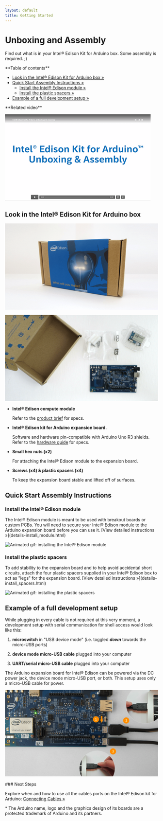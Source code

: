 ```yaml
---
layout: default
title: Getting Started
---
```


# Unboxing and Assembly

Find out what is in your Intel® Edison Kit for Arduino box. Some assembly is required. ;)

<div class="toc" markdown="1">
**Table of contents**

* [Look in the Intel® Edison Kit for Arduino box »](#look-in-the-intel-edison-kit-for-arduino-box)
* [Quick Start Assembly Instructions »](#quick-start-assembly-instructions)
  * [Install the Intel® Edison module »](#install-the-intel-edison-module)
  * [Install the plastic spacers »](#install-the-plastic-spacers)
* [Example of a full development setup »](#example-of-a-full-development-setup)
</div>

<div class="related-videos" markdown="1">
**Related video**

[![Intel Edison Kit for Arduino: Unboxing and Assembly - screenshot](images/video_screenshot-unboxing_assembly.png)](https://software.intel.com/en-us/videos/intel-edison-kit-for-arduino-unboxing-and-assembly)
</div>

## Look in the Intel® Edison Kit for Arduino box

![Closed Intel® Edison retail box](images/retail_box.png)

![Unpacked Intel® Edison retail box](images/retail_box-unpacked.png)

* **Intel® Edison compute module**
  
  Refer to the [product brief](http://www.intel.com/support/edison/sb/CS-035277.htm) for specs. 

* **Intel® Edison kit for Arduino expansion board.**
  
  Software and hardware pin-compatible with Arduino Uno R3 shields. Refer to the [hardware guide](http://www.intel.com/support/edison/sb/CS-035275.htm) for specs.

* **Small hex nuts (x2)**
  
  For attaching the Intel® Edison module to the expansion board.

* **Screws (x4) & plastic spacers (x4)**
  
  To keep the expansion board stable and lifted off of surfaces.


## Quick Start Assembly Instructions


### Install the Intel® Edison module

<div class="tldr" markdown="1">
The Intel® Edison module is meant to be used with breakout boards or custom PCBs. You will need to secure your Intel® Edison module to the Arduino expansion board before you can use it. [View detailed instructions »](details-install_module.html)
</div>

![Animated gif: installing the Intel® Edison module](images/module_install-animated.gif)


### Install the plastic spacers

<div class="tldr" markdown="1">
To add stability to the expansion board and to help avoid accidental short circuits, attach the four plastic spacers supplied in your Intel® Edison box to act as "legs" for the expansion board. [View detailed instructions »](details-install_spacers.html)
</div>

![Animated gif: installing the plastic spacers](images/spacer_install-animated.gif)


## Example of a full development setup

While plugging in every cable is not required at this very moment, a development setup with serial communication for shell access would look like this:

1. **microswitch** in "USB device mode" (i.e. toggled **_down_** towards the micro-USB ports)

2. **device mode micro-USB cable** plugged into your computer

3. **UART/serial micro-USB cable** plugged into your computer

The Arduino expansion board for Intel® Edison can be powered via the DC power jack, the device mode micro-USB port, or both. This setup uses only a micro-USB cable for power.

![Cable and microswitch setup for Intel® Edison development](images/cables-full_dev_setup.png)

<div class="next-steps" markdown="1">
### Next Steps

Explore when and how to use all the cables ports on the Intel® Edison kit for Arduino: [Connecting Cables »](connecting_cables.html)
</div>

<div class="footnote">
* The Arduino name, logo and the graphics design of its boards are a protected trademark of Arduino and its partners.
</div>